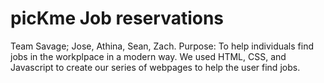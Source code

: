 # picKme       Job reservations
Team Savage;
Jose, Athina, Sean, Zach.
Purpose: To help individuals find jobs in the workplpace in a modern way.
We used HTML, CSS, and Javascript to create our series of webpages to help the user find jobs.

